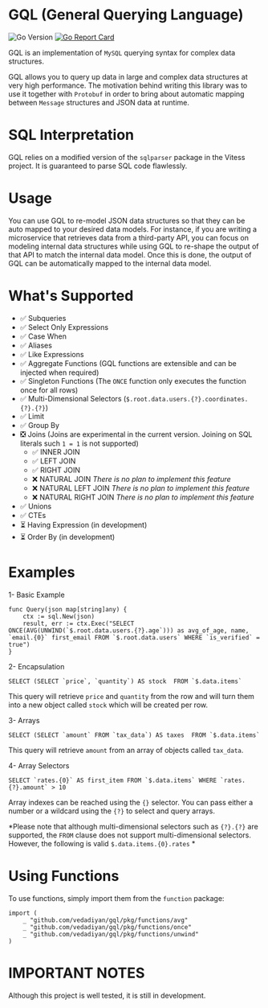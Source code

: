 
# GQL (General Querying Language)
![Go Version](https://img.shields.io/badge/Go-%3E%3D%201.19-%23007d9c)
[![Go Report Card](https://goreportcard.com/badge/github.com/vedadiyan/gql)](https://goreportcard.com/report/github.com/vedadiyan/gql)

GQL is an implementation of `MySQL` querying syntax for complex data structures.

  

GQL allows you to query up data in large and complex data structures at very high performance. The motivation behind writing this library was to use it together with `Protobuf` in order to bring about automatic mapping between `Message` structures and JSON data at runtime.

# SQL Interpretation
GQL relies on a modified version of the `sqlparser` package in the Vitess project. It is guaranteed to parse SQL code flawlessly. 

# Usage 
You can use GQL to re-model JSON data structures so that they can be auto mapped to your desired data models. For instance, if you are writing a microservice that retrieves data from a third-party API, you can focus on modeling internal data structures while using GQL to re-shape the output of that API to match the internal data model. Once this is done, the output of GQL can be automatically mapped to the internal data model.  

# What's Supported

 - ✅ Subqueries
 - ✅ Select Only Expressions
 - ✅ Case When
 - ✅ Aliases
 - ✅ Like Expressions
 - ✅ Aggregate Functions (GQL functions are extensible and can be injected when required)
 - ✅ Singleton Functions (The `ONCE` function only executes the function once for all rows)
 - ✅ Multi-Dimensional Selectors (`$.root.data.users.{?}.coordinates.{?}.{?}`)
 - ✅ Limit
 - ✅ Group By
 - ❎ Joins (Joins are experimental in the current version. Joining on SQL literals such `1 = 1` is not supported)
	 - ✅ INNER JOIN
	 - ✅ LEFT JOIN
	 - ✅ RIGHT JOIN
	 - ❌ NATURAL JOIN *There is no plan to implement this feature*
	 - ❌ NATURAL LEFT JOIN *There is no plan to implement this feature*
	 - ❌ NATURAL RIGHT JOIN *There is no plan to implement this feature*
 - ✅ Unions
 - ✅ CTEs
 - ⏳ Having Expression (in development)
 - ⏳ Order By (in development)

# Examples

1- Basic Example

    func Query(json map[string]any) {
        ctx := sql.New(json)
        result, err := ctx.Exec("SELECT ONCE(AVG(UNWIND(`$.root.data.users.{?}.age`))) as avg_of_age, name, `email.{0}` first_email FROM `$.root.data.users` WHERE `is_verified` = true")
    }

2- Encapsulation

    SELECT (SELECT `price`, `quantity`) AS stock  FROM `$.data.items`    

This query will retrieve `price` and `quantity` from the row and will turn them into a new object called `stock` which will be created per row.

3- Arrays

    SELECT (SELECT `amount` FROM `tax_data`) AS taxes  FROM `$.data.items` 

This query will retrieve `amount` from an array of objects called `tax_data`. 

4- Array Selectors 

    SELECT `rates.{0}` AS first_item FROM `$.data.items` WHERE `rates.{?}.amount` > 10

Array indexes can be reached using the `{}` selector. You can pass either a number or a wildcard using the `{?}` to select and query arrays.

*Please note that although multi-dimensional selectors such as `{?}.{?}` are supported, the `FROM` clause does not support multi-dimensional selectors. However, the following is valid `$.data.items.{0}.rates` *

# Using Functions 
To use functions, simply import them from the `function` package:

    import (
	    _ "github.com/vedadiyan/gql/pkg/functions/avg"
	    _ "github.com/vedadiyan/gql/pkg/functions/once"
	    _ "github.com/vedadiyan/gql/pkg/functions/unwind"
    )

# IMPORTANT NOTES

Although this project is well tested, it is still in development.
